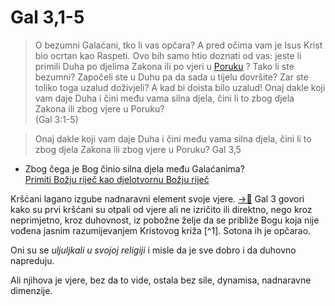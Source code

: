 # Gal 3,1-5

> O bezumni Galaćani, tko li vas opčara? A pred očima vam je  Isus Krist bio ocrtan kao Raspeti.
Ovo bih samo htio doznati  od vas: jeste li primili Duha po djelima Zakona ili po vjeri  u [Poruku](1-Sol-2,13.md#Poruka%20akoe%20-%20ἀκοή%20značenje%20riječi) ?
Tako li ste bezumni? Započeli ste u Duhu pa da sada  u tijelu dovršite?
Zar ste toliko toga uzalud doživjeli? A  kad bi doista bilo uzalud!
Onaj dakle koji vam daje Duha i  čini među vama silna djela, čini li to zbog djela Zakona ili  zbog vjere u Poruku?                                        
                                                                                                                    (Gal 3:1-5)


> Onaj dakle koji vam daje Duha i  čini među vama silna djela, čini li to zbog djela Zakona ili  zbog vjere u Poruku? Gal 3,5

- Zbog čega je Bog činio silna djela među Galaćanima?  
[Primiti Božju riječ kao djelotvornu Božju riječ](1-Sol-2,13.md#Primiti%20Božju%20riječ%20kao%20djelotvornu%20Božju%20riječ) 


Kršćani lagano izgube nadnaravni element svoje vjere. [->📝](003-Evanđelje-je-nadnaravno.md) 
	Gal 3 govori kako su prvi kršćani su otpali od vjere ali ne izričito ili direktno, nego kroz neprimjetno, kroz duhovnost, iz pobožne želje da se približe Bogu koja nije vođena jasnim razumijevanjem Kristovog križa [^1]. Sotona ih je opčarao.

Oni su se *uljuljkali u svojoj religiji* i misle da je sve dobro i da duhovno napreduju. 

Ali njihova je vjere, bez da to  vide, ostala bez sile, dynamisa, nadnaravne dimenzije.

